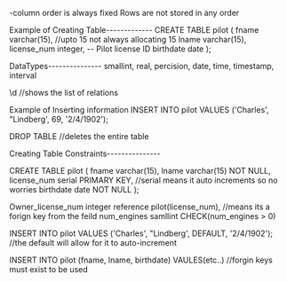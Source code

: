 
-column order is always fixed
Rows are not stored in any order

Example of Creating Table-------------
CREATE TABLE pilot (
	fname	varchar(15), //upto 15 not always allocating 15
	lname	varchar(15),
	license_num 	integer,  -- Pilot license ID
	birthdate	date
);

DataTypes---------------
smallint, real, percision, date, time, timestamp, interval

\d <name of database> //shows the list of relations

Example of Inserting information
INSERT INTO pilot
  VALUES ('Charles', "Lindberg', 69, '2/4/1902');
 
 DROP TABLE  //deletes the entire table

Creating Table Constraints---------------

CREATE TABLE pilot (
	fname	varchar(15), 
	lname	varchar(15) NOT NULL,
	license_num 	serial PRIMARY KEY, //serial means it auto increments so no worries
	birthdate	date NOT NULL
); 

Owner_license_num	integer reference pilot(license_num), //means its a forign key from the feild 
num_engines			samllint CHECK(num_engines > 0)

INSERT INTO pilot
  VALUES ('Charles', "Lindberg', DEFAULT, '2/4/1902'); //the default will allow for it to auto-increment 

INSERT INTO pilot (fname, lname, birthdate)
  VAULES(etc..) //forgin keys must exist to be used